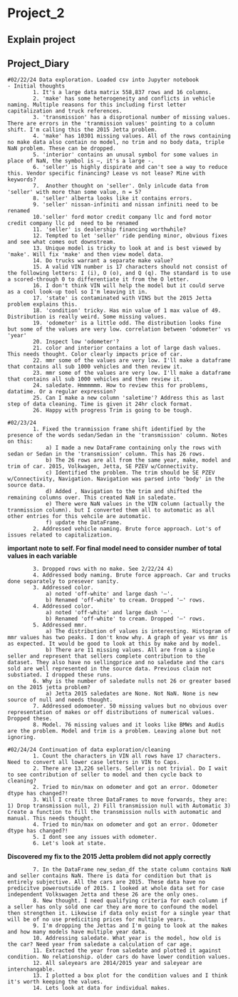 # Project_2

## Explain project



## Project_Diary

    #02/22/24 Data exploration. Loaded csv into Jupyter notebook
    - Initial thoughts
            1. It's a large data matrix 558,837 rows and 16 columns. 
            2. 'make' has some heterogeneity and conflicts in vehicle naming. Multiple reasons for this including first letter capitalization and truck references.
            3. 'transmission' has a disprotional number of missing values. There are errors in the 'tranmission values' pointing to a column shift. I'm calling this the 2015 Jetta problem.
            4. 'make' has 10301 missing values. All of the rows containing no make data also contain no model, no trim and no body data, triple NaN problem. These can be dropped.
            5. 'interior' contains an unusal symbol for some values in place of NaN, the symbol is —, it's a large -.
            6. 'seller' is highly dispirate and can't see a way to reduce this. Vendor specific financing? Lease vs not lease? Mine with keywords?
            7.  Another thought on 'seller'. Only inlcude data from 'seller' with more than some value, n = 5?
            8. 'seller' alberta looks like it contains errors.
            9. 'seller' nissan-infiniti and nissan infiniti need to be renamed
            10.'seller' ford motor credit company llc and ford motor credit company llc pd  need to be renamed
            11. 'seller' is dealership financing worthwhile?
            12. Tempted to let 'seller' ride pending minor, obvious fixes and see what comes out downstream.
            13. Unique model is tricky to look at and is best viewed by 'make'. Will fix 'make' and then view model data.
            14. Do trucks warrant a separate make value?
            15. A valid VIN number is 17 characters should not consist of the following letters: I (i), O (o), and Q (q). The standard is to use a scored-through 0 to differentiate it from the O letter.
            16. I don't think VIN will help the model but it could serve as a cool look-up tool so I'm leaving it in.
            17. 'state' is contaminated with VINS but the 2015 Jetta problem explains this.
            18. 'condition' tricky. Has min value of 1 max value of 49. Distribution is really weird. Some missing values.
            19. 'odometer' is a little odd. The distribution looks fine but some of the values are very low. correlation between 'odometer' vs 'year'
            20. Inspect low 'odometer'?
            21. color and interior contains a lot of large dash values. This needs thought. Color clearly impacts price of car.
            22. mmr some of the values are very low. I'll make a dataframe that contains all sub 1000 vehicles and then review it.
            23. mmr some of the values are very low. I'll make a dataframe that contains all sub 1000 vehicles and then review it.
            24. saledate. Hmmmmmm. How to review this for problems, datatime. Or a regular expression?
            25. Can I make a new column 'saletime'? Address this as last step of data cleaning. Time is given it 24hr clock format.
            26. Happy with progress Trim is going to be tough.
    
    #02/23/24
            1. Fixed the tranmission frame shift identified by the presence of the words sedan/Sedan in the 'transmission' column. Notes on this:
                a) I made a new DataFrame containing only the rows with sedan or Sedan in the 'transmission' column. This has 26 rows.
                b) The 26 rows are all from the same year, make, model and trim of car. 2015, Volkwagen, Jetta, SE PZEV w/Connectivity.
                c) Identified the problem. The trim should be SE PZEV w/Connectivity, Navigation. Navigation was parsed into 'body' in the source data.
                d) Added , Navigation to the trim and shifted the remaining columns over. This created NaN in saledate.
                e) There were NaN values in the VIN column (actually the tranmission column). but I converted them all to automatic as all other entries for this vehcile are automatic.
                f) update the DataFrame.
            2. Addressed vehicle naming. Brute force approach. Lot's of issues related to capitalization.

**important note to self. For final model need to consider number of total values in each variable**

            3. Dropped rows with no make. See 2/22/24 4)
            4. Addressed body naming. Brute force approach. Car and trucks done separately to presever sanity.
            3. Addressed color. 
                a) noted 'off-white' and large dash '—'. 
                b) Renamed 'off-white' to cream. Dropped '—' rows.
            4. Addressed color.
                a) noted 'off-white' and large dash '—'. 
                b) Renamed 'off-white' to cream. Dropped '—' rows.
            5. Addressed mmr.
                a) The distribution of values is interesting. Histogram of mmr values has two peaks. I don't know why. A graph of year vs mmr is as expected. It would be good to look at this by make and by model. 
                b) There are 11 missing values. All are from a single seller and represent that sellers complete contribution to the dataset. They also have no sellingprice and no saledate and the cars sold are well represented in the source data. Previous claim not substiated. I dropped these runs.
            6. Why is the number of saledate nulls not 26 or greater based on the 2015 jetta problem?
                a) Jetta 2015 saledates are None. Not NaN. None is new source of null and needs thought.
            7. Addressed odomoeter. 50 missing values but no obvious over representation of makes or off distributions of numerical values. Dropped these.
            8. Model. 76 missing values and it looks like BMWs and Audis are the problem. Model and trim is a problem. Leaving alone but not ignoring.

    #02/24/24 Continuation of data exploration/cleaning
            1. Count the characters in VIN all rows have 17 characters. Need to convert all lower case letters in VIN to Caps.
            2. There are 13,226 sellers. Seller is not trivial. Do I wait to see contribution of seller to model and then cycle back to cleaning?
            2. Tried to min/max on odometer and got an error. Odometer dtype has changed?!
            3. Will I create three DataFrames to move forwards, they are: 1) Drop transmission null, 2) Fill transmission null with Automatic 3) Create a function to fill the transmission nulls with automatic and manual. This needs thought.
            4. Tried to min/max on odometer and got an error. Odometer dtype has changed?!
            5. I dont see any issues with odometer.
            6. Let's look at state. 

**Discovered my fix to the 2015 Jetta problem did not apply correctly** 

            7. In the DataFrame new_sedan_df the state column contains NaN and seller contains NaN. There is data for condition but that is entirely subjective. All the cars are 2015. These data have no predicitve poweroutside of 2015. I looked at whole data set for case independent Volkswagen Jetta and these 26 are the only ones. 
            8. New thought. I need qualifying criteria for each column if a seller has only sold one car they are more to confound the model then strengthen it. Likewise if data only exist for a single year that will be of no use prediciting prices for multiple years. 
            9. I'm dropping the Jettas and I'm going to look at the makes and how many models have multiple year data. 
            10. Addressing saledate. What year is the model, how old is the car? Need year from saledate a calculation of car age.
            11. Extracted the year from saledate and plotted it against condition. No relationship. older cars do have lower condition values.
            12. All saleyears are 2014/2015 year and saleyear are interchangable. 
            13. I plotted a box plot for the condition values and I think it's worth keeping the values.
            14. Lets look at data for individual makes. 
            
            
        
